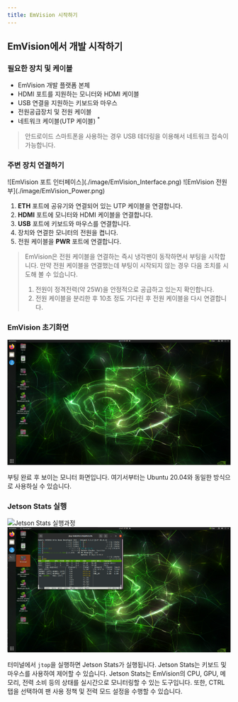```yaml
---
title: EmVision 시작하기
---
```


## EmVision에서 개발 시작하기

### 필요한 장치 및 케이블

- EmVision 개발 플랫폼 본체
- HDMI 포트를 지원하는 모니터와 HDMI 케이블
- USB 연결을 지원하는 키보드와 마우스
- 전원공급장치 및 전원 케이블
- 네트워크 케이블(UTP 케이블) <sup style="color: var(--ui-mark-color)">*</sup>

> 안드로이드 스마트폰을 사용하는 경우 USB 테더링을 이용해서 네트워크 접속이 가능합니다.

### 주변 장치 연결하기

<div class="img-grid-2">
![EmVision 포트 인터페이스](./image/EmVision_Interface.png)
![EmVision 전원부](./image/EmVision_Power.png)
</div>

1. **ETH** 포트에 공유기와 연결되어 있는 UTP 케이블을 연결합니다.
1. **HDMI** 포트에 모니터와 HDMI 케이블을 연결합니다.
1. **USB** 포트에 키보드와 마우스를 연결합니다.
1. 장치와 연결한 모니터의 전원을 켭니다.
1. 전원 케이블을 **PWR** 포트에 연결합니다.

> EmVision은 전원 케이블을 연결하는 즉시 냉각팬이 동작하면서 부팅을 시작합니다. 만약 전원 케이블을 연결했는데 부팅이 시작되지 않는 경우 다음 조치를 시도해 볼 수 있습니다.
>
> 1. 전원이 정격전력(약 25W)을 안정적으로 공급하고 있는지 확인합니다.
> 1. 전원 케이블을 분리한 후 10초 정도 기다린 후 전원 케이블을 다시 연결합니다.

### EmVision 초기화면

![EmVision 초기화면](./image/EmVision_Startup_Scree.png)

부팅 완료 후 보이는 모니터 화면입니다. 여기서부터는 Ubuntu 20.04와 동일한 방식으로 사용하실 수 있습니다.

### Jetson Stats 실행

![Jetson Stats 실행과정](./image/EmVision_Start_Jtop.png)
![Jetson Stats 화면](./image/EmVision_Jtop.png)

터미널에서 `jtop`을 실행하면 Jetson Stats가 실행됩니다.
Jetson Stats는 키보드 및 마우스를 사용하여 제어할 수 있습니다.
Jetson Stats는 EmVision의 CPU, GPU, 메모리, 전력 소비 등의 상태를 실시간으로 모니터링할 수 있는 도구입니다.
또한, CTRL 탭을 선택하여 팬 사용 정책 및 전력 모드 설정을 수행할 수 있습니다.
